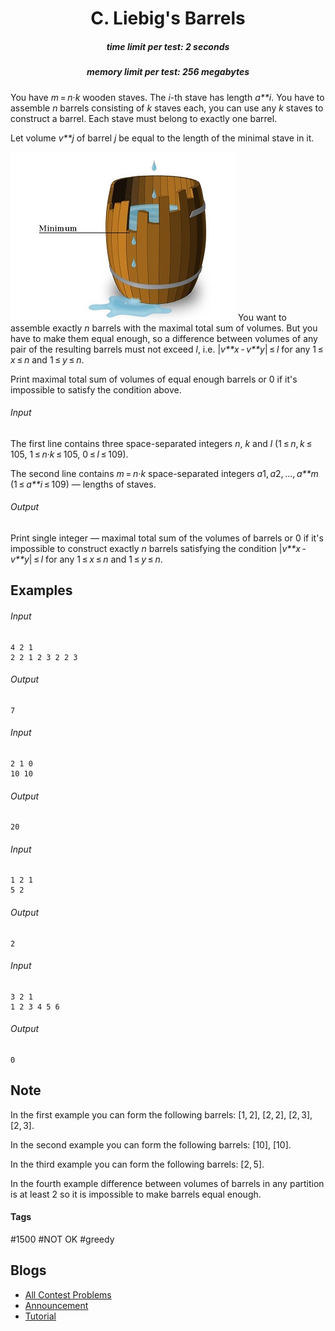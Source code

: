 <h1 style='text-align: center;'> C. Liebig's Barrels</h1>

<h5 style='text-align: center;'>time limit per test: 2 seconds</h5>
<h5 style='text-align: center;'>memory limit per test: 256 megabytes</h5>

You have *m* = *n*·*k* wooden staves. The *i*-th stave has length *a**i*. You have to assemble *n* barrels consisting of *k* staves each, you can use any *k* staves to construct a barrel. Each stave must belong to exactly one barrel.

Let volume *v**j* of barrel *j* be equal to the length of the minimal stave in it.

 ![](images/3e10c6e16fbc31312ca3e92bb000f32cb36b4857.png) You want to assemble exactly *n* barrels with the maximal total sum of volumes. But you have to make them equal enough, so a difference between volumes of any pair of the resulting barrels must not exceed *l*, i.e. |*v**x* - *v**y*| ≤ *l* for any 1 ≤ *x* ≤ *n* and 1 ≤ *y* ≤ *n*.

Print maximal total sum of volumes of equal enough barrels or 0 if it's impossible to satisfy the condition above.

###### Input

The first line contains three space-separated integers *n*, *k* and *l* (1 ≤ *n*, *k* ≤ 105, 1 ≤ *n*·*k* ≤ 105, 0 ≤ *l* ≤ 109).

The second line contains *m* = *n*·*k* space-separated integers *a*1, *a*2, ..., *a**m* (1 ≤ *a**i* ≤ 109) — lengths of staves.

###### Output

Print single integer — maximal total sum of the volumes of barrels or 0 if it's impossible to construct exactly *n* barrels satisfying the condition |*v**x* - *v**y*| ≤ *l* for any 1 ≤ *x* ≤ *n* and 1 ≤ *y* ≤ *n*.

## Examples

###### Input


```text
4 2 1  
2 2 1 2 3 2 2 3  

```
###### Output


```text
7  

```
###### Input


```text
2 1 0  
10 10  

```
###### Output


```text
20  

```
###### Input


```text
1 2 1  
5 2  

```
###### Output


```text
2  

```
###### Input


```text
3 2 1  
1 2 3 4 5 6  

```
###### Output


```text
0  

```
## Note

In the first example you can form the following barrels: [1, 2], [2, 2], [2, 3], [2, 3].

In the second example you can form the following barrels: [10], [10].

In the third example you can form the following barrels: [2, 5].

In the fourth example difference between volumes of barrels in any partition is at least 2 so it is impossible to make barrels equal enough.



#### Tags 

#1500 #NOT OK #greedy 

## Blogs
- [All Contest Problems](../Educational_Codeforces_Round_44_(Rated_for_Div._2).md)
- [Announcement](../blogs/Announcement.md)
- [Tutorial](../blogs/Tutorial.md)
